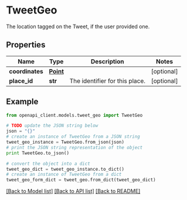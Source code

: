 # TweetGeo

The location tagged on the Tweet, if the user provided one.

## Properties
Name | Type | Description | Notes
------------ | ------------- | ------------- | -------------
**coordinates** | [**Point**](Point.md) |  | [optional] 
**place_id** | **str** | The identifier for this place. | [optional] 

## Example

```python
from openapi_client.models.tweet_geo import TweetGeo

# TODO update the JSON string below
json = "{}"
# create an instance of TweetGeo from a JSON string
tweet_geo_instance = TweetGeo.from_json(json)
# print the JSON string representation of the object
print TweetGeo.to_json()

# convert the object into a dict
tweet_geo_dict = tweet_geo_instance.to_dict()
# create an instance of TweetGeo from a dict
tweet_geo_form_dict = tweet_geo.from_dict(tweet_geo_dict)
```
[[Back to Model list]](../README.md#documentation-for-models) [[Back to API list]](../README.md#documentation-for-api-endpoints) [[Back to README]](../README.md)


